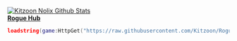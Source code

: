 [![Kitzoon Nolix Github Stats](https://github-readme-stats.vercel.app/api/top-langs/?username=kitzoon&langs_count=5&theme=tokyonight)]()
<br>
<ins>**Rogue Hub**</ins>
<br>
```lua
loadstring(game:HttpGet("https://raw.githubusercontent.com/Kitzoon/Rogue-Hub/main/Main.lua", true))()
```
